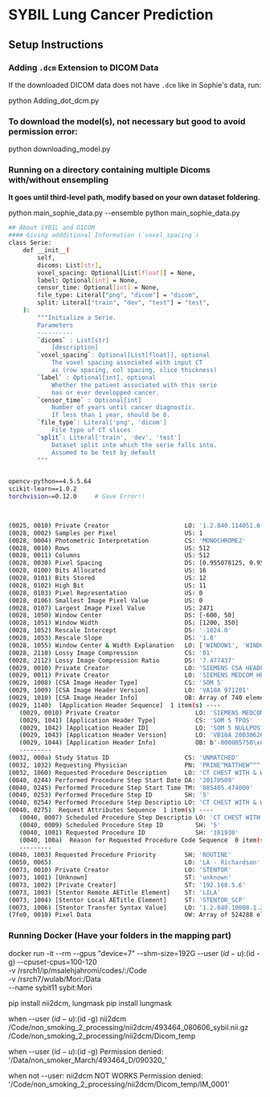 # SYBIL Lung Cancer Prediction

## Setup Instructions

### Adding `.dcm` Extension to DICOM Data

If the downloaded DICOM data does not have `.dcm` like in Sophie's data, run:

python Adding_dot_dcm.py

### To download the model(s), not necessary but good to avoid permission error:
python downloading_model.py

### Running on a directory containing multiple Dicoms with/without ensempling
**It goes until third-level path, modify based on your own dataset foldering.**

python main_sophie_data.py --ensemble
python main_sophie_data.py



```sh
## About SYBIL and DICOM
#### Giving addditional Information (`voxel_spacing`)
class Serie:
    def __init__(
        self,
        dicoms: List[str],
        voxel_spacing: Optional[List[float]] = None,
        label: Optional[int] = None,
        censor_time: Optional[int] = None,
        file_type: Literal["png", "dicom"] = "dicom",
        split: Literal["train", "dev", "test"] = "test",
    ):
        """Initialize a Serie.
        Parameters
        ----------
        `dicoms` : List[str]
            [description]
        `voxel_spacing`: Optional[List[float]], optional
            The voxel spacing associated with input CT
            as (row spacing, col spacing, slice thickness)
        `label` : Optional[int], optional
            Whether the patient associated with this serie
            has or ever developped cancer.
        `censor_time` : Optional[int]
            Number of years until cancer diagnostic.
            If less than 1 year, should be 0.
        `file_type`: Literal['png', 'dicom']
            File type of CT slices
        `split`: Literal['train', 'dev', 'test']
            Dataset split into which the serie falls into.
            Assumed to be test by default
        """


opencv-python==4.5.5.64 
scikit-learn==1.0.2
torchvision==0.12.0     # Gave Error!!
 


(0025, 0010) Private Creator                     LO: '1.2.840.114051.6.0_NovaradGeneralData'
(0028, 0002) Samples per Pixel                   US: 1
(0028, 0004) Photometric Interpretation          CS: 'MONOCHROME2'
(0028, 0010) Rows                                US: 512
(0028, 0011) Columns                             US: 512
(0028, 0030) Pixel Spacing                       DS: [0.955078125, 0.955078125]
(0028, 0100) Bits Allocated                      US: 16
(0028, 0101) Bits Stored                         US: 12
(0028, 0102) High Bit                            US: 11
(0028, 0103) Pixel Representation                US: 0
(0028, 0106) Smallest Image Pixel Value          US: 0
(0028, 0107) Largest Image Pixel Value           US: 2471
(0028, 1050) Window Center                       DS: [-600, 50]
(0028, 1051) Window Width                        DS: [1200, 350]
(0028, 1052) Rescale Intercept                   DS: '-1024.0'
(0028, 1053) Rescale Slope                       DS: '1.0'
(0028, 1055) Window Center & Width Explanation   LO: ['WINDOW1', 'WINDOW2']
(0028, 2110) Lossy Image Compression             CS: '01'
(0028, 2112) Lossy Image Compression Ratio       DS: '7.477437'
(0029, 0010) Private Creator                     LO: 'SIEMENS CSA HEADER'
(0029, 0011) Private Creator                     LO: 'SIEMENS MEDCOM HEADER'
(0029, 1008) [CSA Image Header Type]             CS: 'SOM 5'
(0029, 1009) [CSA Image Header Version]          LO: 'VA10A 971201'
(0029, 1010) [CSA Image Header Info]             OB: Array of 740 elements
(0029, 1140)  [Application Header Sequence]  1 item(s) ----
   (0029, 0010) Private Creator                     LO: 'SIEMENS MEDCOM HEADER'
   (0029, 1041) [Application Header Type]           CS: 'SOM 5 TPOS'
   (0029, 1042) [Application Header ID]             LO: 'SOM 5 NULLPOSITION'
   (0029, 1043) [Application Header Version]        LO: 'VB10A 20030626'
   (0029, 1044) [Application Header Info]           OB: b'-000005750\x00A'
   ---------
(0032, 000a) Study Status ID                     CS: 'UNMATCHED'
(0032, 1032) Requesting Physician                PN: 'PRINE^MATTHEW^^^'
(0032, 1060) Requested Procedure Description     LO: 'CT CHEST WITH & WO'
(0040, 0244) Performed Procedure Step Start Date DA: '20170509'
(0040, 0245) Performed Procedure Step Start Time TM: '085405.474000'
(0040, 0253) Performed Procedure Step ID         SH: '5'
(0040, 0254) Performed Procedure Step Descriptio LO: 'CT CHEST WITH & WO'
(0040, 0275)  Request Attributes Sequence  1 item(s) ----
   (0040, 0007) Scheduled Procedure Step Descriptio LO: 'CT CHEST WITH & WO'
   (0040, 0009) Scheduled Procedure Step ID         SH: '5'
   (0040, 1001) Requested Procedure ID              SH: '181930'
   (0040, 100a)  Reason for Requested Procedure Code Sequence  0 item(s) ----
   ---------
(0040, 1003) Requested Procedure Priority        SH: 'ROUTINE'
(0050, 0065)                                     LO: 'LA - Richardson'
(0073, 0010) Private Creator                     LO: 'STENTOR'
(0073, 1001) [Unknown]                           ST: 'unknown'
(0073, 1002) [Private Creator]                   ST: '192.168.5.6'
(0073, 1003) [Stentor Remote AETitle Element]    ST: 'LILA'
(0073, 1004) [Stentor Local AETitle Element]     ST: 'STENTOR_SCP'
(0073, 1006) [Stentor Transfer Syntax Value]     LO: '1.2.840.10008.1.2.1'
(7fe0, 0010) Pixel Data                          OW: Array of 524288 elements
```

### Running Docker (Have your folders in the mapping part)
docker run -it --rm --gpus "device=7" --shm-size=192G --user $(id -u):$(id -g) --cpuset-cpus=100-120 \
-v /rsrch1/ip/msalehjahromi/codes/:/Code \
-v /rsrch7/wulab/Mori:/Data \
--name sybit11 sybit:Mori

pip install nii2dcm, lungmask
pip install lungmask

when --user $(id -u):$(id -g)
    nii2dcm /Code/non_smoking_2_processing/nii2dcm/493464_080606_sybil.nii.gz /Code/non_smoking_2_processing/nii2dcm/Dicom_temp

when --user $(id -u):$(id -g)
    Permission denied: '/Data/non_smoker_March/493464_D/090320_'

when not --user:
    nii2dcm  NOT WORKS
    Permission denied: '/Code/non_smoking_2_processing/nii2dcm/Dicom_temp/IM_0001'
